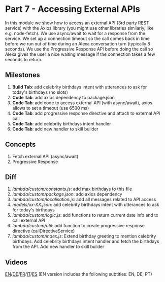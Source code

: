 # Part 7 - Accessing External APIs

In this module we show how to access an external API (3rd party REST service) with the Axios library (you might use other libraries similarly, like e.g. node-fetch). We use async/await to wait for a response from the service.
We set up a connection timeout so the call comes back in time before we run out of time during an Alexa conversation turn (typically 8 seconds).
We use the Progressive Response API before doing the call so Alexa gives the user a nice waiting message if the connection takes a few seconds to return.

## Milestones

1. **Build Tab**: add celebrity birthdays intent with utterances to ask for today's birthdays (no slots)
2. **Code Tab**: add axios dependency to package.json
3. **Code Tab**: add code to access external API (with async/await), axios allows to set a timeout (use 6500 ms)
4. **Code Tab**: add progressive response directive and attach to external API call
5. **Code Tab**: add celebrity birthdays intent handler
6. **Code Tab**: add new handler to skill builder

## Concepts

1. Fetch external API (async/await)
2. Progressive Response

## Diff

1. *lambda/custom/constants.js*: add max birthdays to this file
2. *lambda/custom/package.json*: add axios dependency
3. *lambda/custom/localisation.js*: add all messages related to API access
4. *models/xx-XX.json*: add celebrity birthdays intent with utterances to ask for today's birthdays
5. *lambda/custom/logic.js*: add functions to return current date info and to call external API
6. *lambda/custom/util*: add function to create progressive response directive (callDirectiveService)
7. *lambda/custom/index.js*: Extend birthday greeting to mention celebrity birthdays. Add celebrity birthdays intent handler and fetch the birthdays from the API. Add new handler to skill builder

## Videos

[EN](https://alexa.design/zerotohero7)/[DE](https://alexa.design/de_zerotohero7)/[FR](https://alexa.design/fr_zerotohero7)/[IT](https://alexa.design/it_zerotohero7)/[ES](../README_ES.md)
(EN version includes the following subtitles: EN, DE, PT)